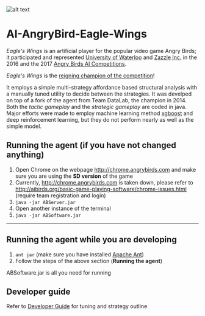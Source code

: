 ![alt text](/docs/img.png)

# AI-AngryBird-Eagle-Wings
*Eagle's Wings* is an artificial player for the popular video game Angry Birds; it participated and represented [University of Waterloo](https://uwaterloo.ca/) and [Zazzle Inc.](https://www.zazzle.com/) in the 2016 and the 2017 [Angry Birds AI Competitions](http://aibirds.org).  

*Eagle's Wings* is the [reigning champion of the competition](http://aibirds.org/angry-birds-ai-competition/competition-results.html)!  

It employs a simple multi-strategy affordance based structural analysis with a manually tuned utility to decide between the strategies. It was develped on top of a fork of the agent from Team DataLab, the champion in 2014. Both the *tactic gameplay* and the *strategic gameplay* are coded in java. Major efforts were made to employ machine learning method [xgboost](https://github.com/dmlc/xgboost) and deep reinforcement learning, but they do not perform nearly as well as the simple model.

## Running the agent (if you have not changed anything)

 1. Open Chrome on the webpage http://chrome.angrybirds.com and make sure you are using the **SD version** of the game 
 1. Currently, http://chrome.angrybirds.com is taken down, please refer to http://aibirds.org/basic-game-playing-software/chrome-issues.html  (require team registration and login)
 1. `java -jar ABServer.jar`
 1. Open another instance of the terminal
 1. `java -jar ABSoftware.jar`

---

## Running the agent while you are developing


 1. `ant jar` (make sure you have installed [Apache Ant](http://ant.apache.org/manual/install.html))
 2. Follow the steps of the above section (**Running the agent**)
 
ABSoftware.jar is all you need for running

## Developer guide

Refer to [Developer Guide](/docs/developerguide.md) for tuning and strategy outline

